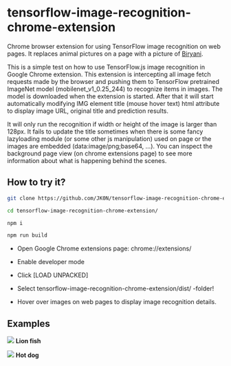 # tensorflow-image-recognition-chrome-extension
Chrome browser extension for using TensorFlow image recognition on web pages. It replaces animal pictures on a page with a picture of [Biryani](https://en.wikipedia.org/wiki/Biryani).

This is a simple test on how to use TensorFlow.js image recognition in Google Chrome extension. This extension is intercepting all image fetch requests made by the browser and pushing them to TensorFlow pretrained ImageNet model (mobilenet_v1_0.25_244) to recognize items in images. The model is downloaded when the extension is started. After that it will start automatically modifying IMG element title (mouse hover text) html attribute to display image URL, original title and prediction results.

It will only run the recognition if width or height of the image is larger than 128px. It fails to update the title sometimes when there is some fancy lazyloading module (or some other js manipulation) used on page or the images are embedded (data:image/png;base64, ...). You can inspect the background page view (on chrome extensions page) to see more information about what is happening behind the scenes.

## How to try it?

```sh
git clone https://github.com/JK0N/tensorflow-image-recognition-chrome-extension.git
```

```sh
cd tensorflow-image-recognition-chrome-extension/
```

```sh
npm i
```

```sh
npm run build
```

- Open Google Chrome extensions page: chrome://extensions/

- Enable developer mode

- Click [LOAD UNPACKED]

- Select tensorflow-image-recognition-chrome-extension/dist/ -folder!

- Hover over images on web pages to display image recognition details.


## Examples

<p>
  <img src="https://raw.githubusercontent.com/JK0N/tensorflow-image-recognition-chrome-extension/master/examples/lion-fish.png" />
  <b>Lion fish</b>
</p>

<p>
  <img src="https://raw.githubusercontent.com/JK0N/tensorflow-image-recognition-chrome-extension/master/examples/hotdog.png" />
  <b>Hot dog</b>
</p>
